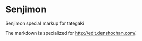 # Senjimon
Senjimon special markup for tategaki

The markdown is specialized for http://edit.denshochan.com/.
